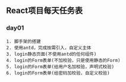 ## React项目每天任务表

### day01
    1. 脚手架的搭建
    2. 使用antd，完成按需引入，自定义主体
    3. login静态页面(不使用antd的任何组件)
    4. login的Form表单(不加校验，只是使用静态的Form)
    5. login的Form表单(给用户名加校验，声明式校验)
    6. login的Form表单(给密码加校验，自定义校验)
